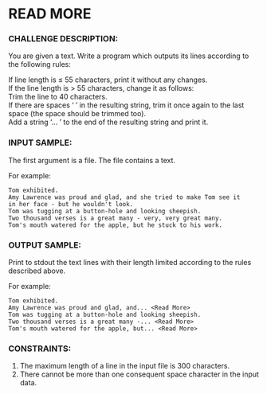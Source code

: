 # READ MORE

### CHALLENGE DESCRIPTION:

You are given a text. Write a program which outputs its lines according to the following rules:

If line length is ≤ 55 characters, print it without any changes.  
If the line length is > 55 characters, change it as follows:  
Trim the line to 40 characters.  
If there are spaces ‘ ’ in the resulting string, trim it once again to the last space (the space should be trimmed too).  
Add a string ‘... <Read More>’ to the end of the resulting string and print it.

### INPUT SAMPLE:

The first argument is a file. The file contains a text.

For example:

```
Tom exhibited.
Amy Lawrence was proud and glad, and she tried to make Tom see it 
in her face - but he wouldn't look.
Tom was tugging at a button-hole and looking sheepish.
Two thousand verses is a great many - very, very great many.
Tom's mouth watered for the apple, but he stuck to his work.
```

### OUTPUT SAMPLE:

Print to stdout the text lines with their length limited according to the rules described above.

For example:

```
Tom exhibited.
Amy Lawrence was proud and glad, and... <Read More>
Tom was tugging at a button-hole and looking sheepish.
Two thousand verses is a great many -... <Read More>
Tom's mouth watered for the apple, but... <Read More>
```

### CONSTRAINTS:

1. The maximum length of a line in the input file is 300 characters.
2. There cannot be more than one consequent space character in the input data.